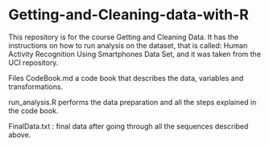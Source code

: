 # Getting-and-Cleaning-data-with-R

This repository is for the course Getting and Cleaning Data. It has the instructions on how to run analysis on the dataset, that is called: Human Activity Recognition Using Smartphones Data Set, and it was taken from the UCI repository. 


Files
CodeBook.md a code book that describes the data, variables and transformations.

run_analysis.R performs the data preparation and all the steps explained in the code book. 

FinalData.txt : final data after going through all the sequences described above.
